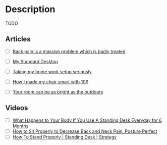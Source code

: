 # Description

TODO


## Articles

- [ ] [Back pain is a massive problem which is badly treated](https://www.economist.com/briefing/2020/01/18/back-pain-is-a-massive-problem-which-is-badly-treated)
- [ ] [My Standard Desktop](https://lucumr.pocoo.org/2020/5/24/my-standard-desktop/)
- [ ] [Taking my home work setup seriously](https://ahelwer.ca/post/2020-08-09-home-ergonomics/)
- [ ] [How I made my chair smart with 10$](https://bogdanbujdea.dev/how-i-made-my-chair-smart-with-10dollar?x-host=thewindev.net)
- [ ] [Your room can be as bright as the outdoors](https://www.benkuhn.net/lux/)


## Videos

- [ ] [What Happens to Your Body If You Use A Standing Desk Everyday for 6 Months](https://youtu.be/zvaPuT_1qYQ)
- [ ] [How to Sit Properly to Decrease Back and Neck Pain. Posture Perfect](https://youtu.be/kx0c6JGTrUQ)
- [ ] [How To Stand Properly | Standing Desk | Strategy](https://youtu.be/kNFsdGsaB2s)
